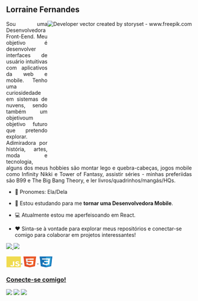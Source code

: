   ## Lorraine Fernandes

  <img align="right" alt="Developer vector created by storyset - www.freepik.com" height="380" src="https://user-images.githubusercontent.com/97471199/230774187-e482399b-492c-4c17-a831-0314bf90526e.png">

<p align="justify">
Sou uma Desenvolvedora Front-Eend. 
Meu objetivo é desenvolver interfaces de usuário intuitivas com aplicativos da web e mobile. Tenho uma curiosidedade em sistemas de nuvens, sendo também um objetivoum objetivo futuro que pretendo explorar.
Adimiradora por história, artes, moda e tecnologia, alguns dos meus hobbies são montar lego e quebra-cabeças, jogos mobile como Infinity Nikki e Tower of Fantasy, assistir séries - minhas preferiidas são B99 e The Big Bang Theory, e ler livros/quadrinhos/mangás/HQs. 
</p>

- 🙋 Pronomes: Ela/Dela
  
- 🌱 Estou estudando para me **tornar uma Desenvolvedora Mobile**.

- 💻 Atualmente estou me aperfeisoando em React. 

- ❤️ Sinta-se à vontade para explorar meus repositórios e conectar-se comigo para colaborar em projetos interessantes!

 <div>
   <a href="https://github.com/LorraineF-A">
   <img height="180em" src="https://github-readme-stats.vercel.app/api?username=LorraineF-A&show_icons=true&theme=jolly&include_all_commits=true&count_private=true"/>
   <img height="180em" src="https://github-readme-stats.vercel.app/api/top-langs/?username=LorraineF-A&layout=compact&langs_count=6&theme=jolly"/>

</div>

<br>

<div style="display: inline_block">
  <img align="center" alt="Js" height="30" width="40" src="https://raw.githubusercontent.com/devicons/devicon/master/icons/javascript/javascript-plain.svg">
  <img align="center" alt="HTML" height="30" width="40" src="https://raw.githubusercontent.com/devicons/devicon/master/icons/html5/html5-original.svg">
  <img align="center" alt="CSS" height="30" width="40" src="https://raw.githubusercontent.com/devicons/devicon/master/icons/css3/css3-original.svg">
</div>
 
  ### Conecte-se comigo!
 
<div> 
  <a href = "mailto:lorrainef39@gmail.com"><img src="https://img.shields.io/badge/-Gmail-%23333?style=for-the-badge&logo=gmail&logoColor=white" target="_blank"></a>
  <a href="https://discord.gg/Lorraine#3400" target="_blank"><img src="https://img.shields.io/badge/Discord-7289DA?style=for-the-badge&logo=discord&logoColor=white" target="_blank"></a>
  <a href="https://www.linkedin.com/in/lorraine-fernandes-95740420b/" target="_blank"><img src="https://img.shields.io/badge/-LinkedIn-%230077B5?style=for-the-badge&logo=linkedin&logoColor=white" target="_blank"></a> 
</div>
